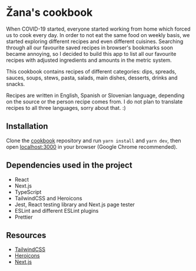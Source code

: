# Žana's cookbook

When COVID-19 started, everyone started working from home which forced us to cook every day. In order to not eat
the same food on weekly basis, we started exploring different recipes and even different cuisines.
Searching through all our favourite saved recipes in browser's bookmarks soon became annoying, so I decided to build
this app to list all our favourite recipes with adjusted ingredients and amounts in the metric system. 

This cookbook contains recipes of different categories: dips, spreads, sauces, soups, stews, pasta, salads, main dishes,
desserts, drinks and snacks.

Recipes are written in English, Spanish or Slovenian language, depending on the source or the person recipe comes from.
I do not plan to translate recipes to all three languages, sorry about that. :)

## Installation
Clone the [cookbook](https://github.com/flanzana/cookbook) repository and run `yarn install` and `yarn dev`,
then open [localhost:3000](http://localhost:3000) in your browser (Google Chrome recommended).

## Dependencies used in the project
- React
- Next.js
- TypeScript
- TailwindCSS and Heroicons
- Jest, React testing library and Next.js page tester
- ESLint and different ESLint plugins
- Prettier

## Resources
- [TailwindCSS](https://tailwindcss.com/docs)
- [Heroicons](https://heroicons.com/)
- [Next.js](https://nextjs.org/docs)
